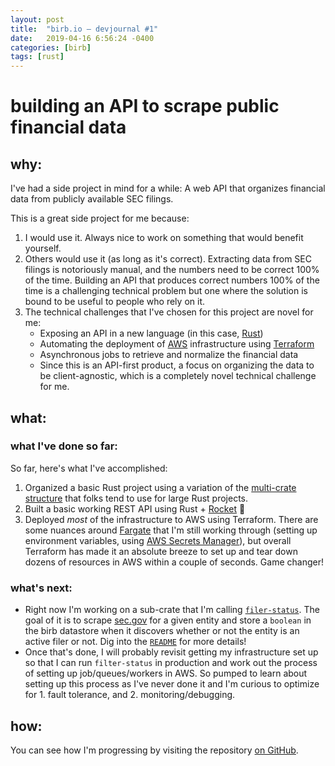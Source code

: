 ```yaml
---
layout: post
title:  "birb.io – devjournal #1"
date:   2019-04-16 6:56:24 -0400
categories: [birb]
tags: [rust]
---
```


# building an API to scrape public financial data

## why:
I've had a side project in mind for a while:
A web API that organizes financial data from publicly available SEC filings.

This is a great side project for me because:
1. I would use it. Always nice to work on something that would benefit yourself.
2. Others would use it (as long as it's correct). Extracting data from SEC filings is notoriously manual, and the numbers need to be correct 100% of the time. Building an API that produces correct numbers 100% of the time is a challenging technical problem but one where the solution is bound to be useful to people who rely on it.
3. The technical challenges that I've chosen for this project are novel for me:
    - Exposing an API in a new language (in this case, [Rust](https://rust-lang.org))
    - Automating the deployment of [AWS](https://aws.amazon.com) infrastructure using [Terraform](https://terraform.io)
    - Asynchronous jobs to retrieve and normalize the financial data
    - Since this is an API-first product, a focus on organizing the data to be client-agnostic, which is a completely novel technical challenge for me.

## what:
### what I've done so far:
So far, here's what I've accomplished:
1. Organized a basic Rust project using a variation of the [multi-crate structure](https://users.rust-lang.org/t/what-is-the-idiomatic-way-to-manage-a-project-with-multiple-crates/6683) that folks tend to use for large Rust projects.
2. Built a basic working REST API using Rust + [Rocket](https://rocket.rs) 🚀
3. Deployed *most* of the infrastructure to AWS using Terraform. There are some nuances around [Fargate](https://aws.amazon.com/fargate/) that I'm still working through (setting up environment variables, using [AWS Secrets Manager](https://aws.amazon.com/secrets-manager/)), but overall Terraform has made it an absolute breeze to set up and tear down dozens of resources in AWS within a couple of seconds. Game changer!

### what's next:
- Right now I'm working on a sub-crate that I'm calling [`filer-status`](https://github.com/murtyjones/birb/tree/master/crates/filer-status). The goal of it is to scrape [sec.gov](sec.gov) for a given entity and store a `boolean` in the birb datastore when it discovers whether or not the entity is an active filer or not. Dig into the [`README`](https://github.com/murtyjones/birb/blob/master/crates/filer-status/README.md) for more details!
- Once that's done, I will probably revisit getting my infrastructure set up so that I can run `filter-status` in production and work out the process of setting up job/queues/workers in AWS. So pumped to learn about setting up this process as I've never done it and I'm curious to optimize for 1. fault tolerance, and 2. monitoring/debugging.

## how:
You can see how I'm progressing by visiting the repository [on GitHub](https://github.com/murtyjones/birb).